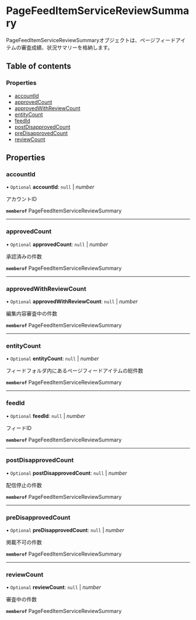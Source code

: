 # PageFeedItemServiceReviewSummary


<div lang=\"ja\">PageFeedItemServiceReviewSummaryオブジェクトは、ページフィードアイテムの審査成績、状況サマリーを格納します。</div> 

## Table of contents

### Properties

- [accountId](pagefeeditemservicereviewsummary.md#accountid)
- [approvedCount](pagefeeditemservicereviewsummary.md#approvedcount)
- [approvedWithReviewCount](pagefeeditemservicereviewsummary.md#approvedwithreviewcount)
- [entityCount](pagefeeditemservicereviewsummary.md#entitycount)
- [feedId](pagefeeditemservicereviewsummary.md#feedid)
- [postDisapprovedCount](pagefeeditemservicereviewsummary.md#postdisapprovedcount)
- [preDisapprovedCount](pagefeeditemservicereviewsummary.md#predisapprovedcount)
- [reviewCount](pagefeeditemservicereviewsummary.md#reviewcount)

## Properties

### accountId

• `Optional` **accountId**: ``null`` \| *number*

<div lang=\"ja\">アカウントID</div> 

**`memberof`** PageFeedItemServiceReviewSummary

___

### approvedCount

• `Optional` **approvedCount**: ``null`` \| *number*

<div lang=\"ja\">承認済みの件数</div> 

**`memberof`** PageFeedItemServiceReviewSummary

___

### approvedWithReviewCount

• `Optional` **approvedWithReviewCount**: ``null`` \| *number*

<div lang=\"ja\">編集内容審査中の件数</div> 

**`memberof`** PageFeedItemServiceReviewSummary

___

### entityCount

• `Optional` **entityCount**: ``null`` \| *number*

<div lang=\"ja\">フィードフォルダ内にあるページフィードアイテムの総件数</div> 

**`memberof`** PageFeedItemServiceReviewSummary

___

### feedId

• `Optional` **feedId**: ``null`` \| *number*

<div lang=\"ja\">フィードID</div> 

**`memberof`** PageFeedItemServiceReviewSummary

___

### postDisapprovedCount

• `Optional` **postDisapprovedCount**: ``null`` \| *number*

<div lang=\"ja\">配信停止の件数</div> 

**`memberof`** PageFeedItemServiceReviewSummary

___

### preDisapprovedCount

• `Optional` **preDisapprovedCount**: ``null`` \| *number*

<div lang=\"ja\">掲載不可の件数</div> 

**`memberof`** PageFeedItemServiceReviewSummary

___

### reviewCount

• `Optional` **reviewCount**: ``null`` \| *number*

<div lang=\"ja\">審査中の件数</div> 

**`memberof`** PageFeedItemServiceReviewSummary
